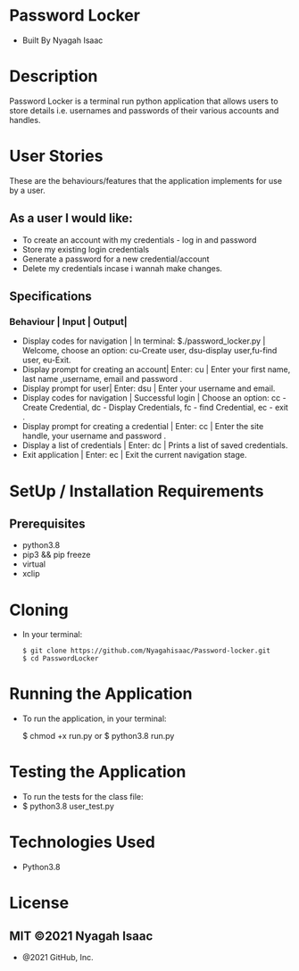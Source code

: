 # Password Locker
* Built By Nyagah Isaac

# Description

Password Locker is a terminal run python application that allows users to store details i.e. usernames and passwords of their various accounts and handles.

# User Stories

These are the behaviours/features that the application implements for use by a user.

## As a user I would like:

   * To create an account with my credentials - log in and password
   * Store my existing login credentials
   * Generate a password for a new credential/account
   * Delete my credentials incase i wannah make changes.

## Specifications

### Behaviour |	                    Input |	                                                       Output|
* Display codes for navigation |	In terminal: $./password_locker.py |	Welcome, choose an option: cu-Create user, dsu-display user,fu-find user, eu-Exit. 
* Display prompt for creating an account| 	Enter: cu |	Enter your first name, last name ,username, email and password .
* Display prompt for user| Enter: dsu |	Enter your  username and email.
* Display codes for navigation |	Successful login |	Choose an option: cc - Create Credential, dc - Display Credentials, fc - find Credential, ec - exit .
* Display prompt for creating a credential | 	Enter: cc |	Enter the site handle, your username and password .
* Display a list of credentials |	Enter: dc  |	Prints a list of saved credentials.
* Exit application  |	Enter: ec	 | Exit the current navigation stage.
# SetUp / Installation Requirements

## Prerequisites

  * python3.8
  * pip3 && pip freeze
  * virtual
  * xclip

# Cloning
* In your terminal:

      $ git clone https://github.com/Nyagahisaac/Password-locker.git
      $ cd PasswordLocker

# Running the Application

 * To run the application, in your terminal:

      $ chmod +x run.py
      or
      $ python3.8  run.py

# Testing the Application

  * To run the tests for the class file:
  * $ python3.8 user_test.py

# Technologies Used

   * Python3.8

# License

## MIT ©2021 Nyagah Isaac


* @2021 GitHub, Inc.


